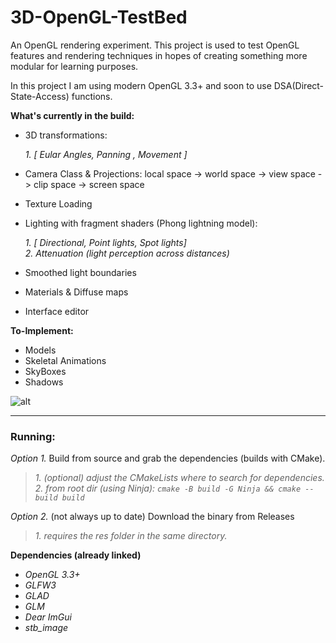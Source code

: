 # 3D-OpenGL-TestBed
An OpenGL rendering experiment.
This project is used to test OpenGL features and rendering techniques in hopes of creating something more modular for learning purposes.

In this project I am using modern OpenGL 3.3+ and soon to use DSA(Direct-State-Access) functions.

**What's currently in the build:**
* 3D transformations:  

   *1. [ Eular Angles, Panning , Movement ]*  
   
* Camera Class & Projections: local space -> world space -> view space -> clip space -> screen space
* Texture Loading
* Lighting with fragment shaders (Phong lightning model):  

   *1. [ Directional, Point lights, Spot lights]*  
   *2. Attenuation (light perception across distances)*  
   
* Smoothed light boundaries
* Materials & Diffuse maps
* Interface editor 

**To-Implement:**  
* Models
* Skeletal Animations
* SkyBoxes
* Shadows

![alt](https://github.com/eskevv/3D-OpenGL-TestBed/blob/main/preview.gif?raw=true)


---
### Running: 
*Option 1.* Build from source and grab the dependencies (builds with CMake).  
>*1. (optional) adjust the CMakeLists where to search for dependencies.*  
>*2. from root dir (using Ninja): ```cmake -B build -G Ninja && cmake --build build```*  

*Option 2.* (not always up to date) Download the binary from Releases 
>*1. requires the res folder in the same directory.*

**Dependencies (already linked)**  
* *OpenGL 3.3+*
* *GLFW3*    
* *GLAD*  
* *GLM*  
* *Dear ImGui*  
* *stb_image*  
